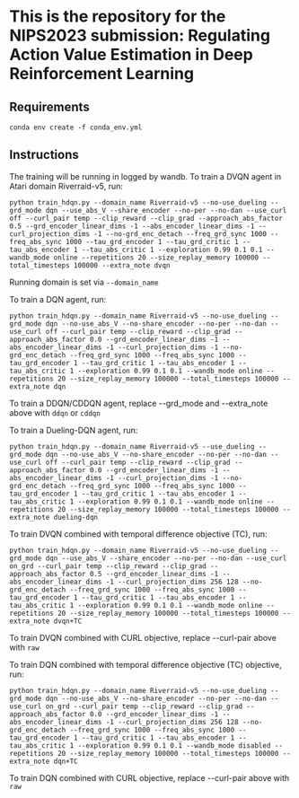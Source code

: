 # This is the repository for the NIPS2023 submission: Regulating Action Value Estimation in Deep Reinforcement Learning

## Requirements
```
conda env create -f conda_env.yml
```
## Instructions
The training will be running in logged by wandb.
To train a DVQN agent in Atari domain Riverraid-v5, run:
```
python train_hdqn.py --domain_name Riverraid-v5 --no-use_dueling --grd_mode dqn --use_abs_V --share_encoder --no-per --no-dan --use_curl off --curl_pair temp --clip_reward --clip_grad --approach_abs_factor 0.5 --grd_encoder_linear_dims -1 --abs_encoder_linear_dims -1 --curl_projection_dims -1 --no-grd_enc_detach --freq_grd_sync 1000 --freq_abs_sync 1000 --tau_grd_encoder 1 --tau_grd_critic 1 --tau_abs_encoder 1 --tau_abs_critic 1 --exploration 0.99 0.1 0.1 --wandb_mode online --repetitions 20 --size_replay_memory 100000 --total_timesteps 100000 --extra_note dvqn
```
Running domain is set via `--domain_name`

To train a DQN agent, run:
```
python train_hdqn.py --domain_name Riverraid-v5 --no-use_dueling --grd_mode dqn --no-use_abs_V --no-share_encoder --no-per --no-dan --use_curl off --curl_pair temp --clip_reward --clip_grad --approach_abs_factor 0.0 --grd_encoder_linear_dims -1 --abs_encoder_linear_dims -1 --curl_projection_dims -1 --no-grd_enc_detach --freq_grd_sync 1000 --freq_abs_sync 1000 --tau_grd_encoder 1 --tau_grd_critic 1 --tau_abs_encoder 1 --tau_abs_critic 1 --exploration 0.99 0.1 0.1 --wandb_mode online --repetitions 20 --size_replay_memory 100000 --total_timesteps 100000 --extra_note dqn
```
To train a DDQN/CDDQN agent, replace --grd_mode and --extra_note above with `ddqn` or `cddqn`

To train a Dueling-DQN agent, run:
```
python train_hdqn.py --domain_name Riverraid-v5 --use_dueling --grd_mode dqn --no-use_abs_V --no-share_encoder --no-per --no-dan --use_curl off --curl_pair temp --clip_reward --clip_grad --approach_abs_factor 0.0 --grd_encoder_linear_dims -1 --abs_encoder_linear_dims -1 --curl_projection_dims -1 --no-grd_enc_detach --freq_grd_sync 1000 --freq_abs_sync 1000 --tau_grd_encoder 1 --tau_grd_critic 1 --tau_abs_encoder 1 --tau_abs_critic 1 --exploration 0.99 0.1 0.1 --wandb_mode online --repetitions 20 --size_replay_memory 100000 --total_timesteps 100000 --extra_note dueling-dqn
```

To train DVQN combined with temporal difference objective (TC), run:
```
python train_hdqn.py --domain_name Riverraid-v5 --no-use_dueling --grd_mode dqn --use_abs_V --share_encoder --no-per --no-dan --use_curl on_grd --curl_pair temp --clip_reward --clip_grad --approach_abs_factor 0.5 --grd_encoder_linear_dims -1 --abs_encoder_linear_dims -1 --curl_projection_dims 256 128 --no-grd_enc_detach --freq_grd_sync 1000 --freq_abs_sync 1000 --tau_grd_encoder 1 --tau_grd_critic 1 --tau_abs_encoder 1 --tau_abs_critic 1 --exploration 0.99 0.1 0.1 --wandb_mode online --repetitions 20 --size_replay_memory 100000 --total_timesteps 100000 --extra_note dvqn+TC
```
To train DVQN combined with CURL objective, replace --curl-pair above with `raw`

To train DQN combined with temporal difference objective (TC) objective, run:
```
python train_hdqn.py --domain_name Riverraid-v5 --no-use_dueling --grd_mode dqn --no-use_abs_V --no-share_encoder --no-per --no-dan --use_curl on_grd --curl_pair temp --clip_reward --clip_grad --approach_abs_factor 0.0 --grd_encoder_linear_dims -1 --abs_encoder_linear_dims -1 --curl_projection_dims 256 128 --no-grd_enc_detach --freq_grd_sync 1000 --freq_abs_sync 1000 --tau_grd_encoder 1 --tau_grd_critic 1 --tau_abs_encoder 1 --tau_abs_critic 1 --exploration 0.99 0.1 0.1 --wandb_mode disabled --repetitions 20 --size_replay_memory 100000 --total_timesteps 100000 --extra_note dqn+TC
```
To train DQN combined with CURL objective, replace --curl-pair above with `raw`

